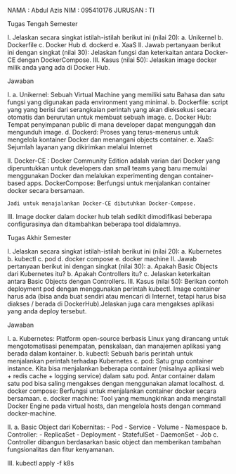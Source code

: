NAMA    : Abdul Azis
NIM     : 095410176
JURUSAN : TI

Tugas Tengah Semester

I. Jelaskan secara singkat istilah-istilah berikut ini (nilai 20):
    a. Unikernel
    b. Dockerfile
    c. Docker Hub
    d. dockerd
    e. XaaS
II. Jawab pertanyaan berikut ini dengan singkat (nilai 30):
    Jelaskan fungsi dan keterkaitan antara Docker-CE dengan DockerCompose.
III. Kasus (nilai 50):
    Jelaskan image docker milik anda yang ada di Docker Hub.

Jawaban

I.  a. Unikernel: Sebuah Virtual Machine yang memiliki satu Bahasa dan satu fungsi yang digunakan pada environment yang minimal.
    b. Dockerfile: script yang yang berisi dari serangkaian perintah yang akan dieksekusi secara otomatis dan berurutan untuk membuat sebuah image.
    c. Docker Hub: Tempat penyimpanan public di mana developer dapat mengunggah dan mengunduh image.
    d. Dockerd: Proses yang terus-menerus untuk mengelola kontainer Docker dan menangani objects container.
    e. XaaS: Sejumlah layanan yang dikirimkan melalui Internet

II. Docker-CE : Docker Community Edition adalah varian dari Docker yang diperuntukkan untuk developers dan small teams yang baru memulai menggunakan Docker dan melalukan experimenting dengan container-based apps. 
    DockerCompose: Berfungsi untuk menjalankan container docker secara bersamaan.

    Jadi untuk menajalankan Docker-CE dibutuhkan Docker-Compose.

III. Image docker dalam docker hub telah sedikit dimodifikasi beberapa configurasinya dan ditambahkan beberapa tool didalamnya. 


Tugas Akhir Semester

I. Jelaskan secara singkat istilah-istilah berikut ini (nilai 20):
    a. Kubernetes
    b. kubectl
    c. pod
    d. docker compose
    e. docker machine
II. Jawab pertanyaan berikut ini dengan singkat (nilai 30):
    a. Apakah Basic Objects dari Kubernetes itu?
    b. Apakah Controllers itu?
    c. Jelaskan keterkaitan antara Basic Objects dengan Controllers.
III. Kasus (nilai 50):
     Berikan contoh deployment pod dengan menggunakan perintah kubectl. Image container harus ada (bisa anda buat sendiri atau mencari di Internet, tetapi harus bisa diakses / berada di DockerHub).Jelaskan juga cara mengakses aplikasi yang anda deploy tersebut.

Jawaban

I.  a. Kubernetes: Platform open-source berbasis Linux yang dirancang untuk mengotomatisasi penempatan,                       penskalaan, dan manajemen aplikasi yang berada dalam kontainer.
    b. kubectl: Sebuah baris perintah untuk menjalankan perintah terhadap Kubernetes
    c. pod: Satu grup container instance. Kita bisa menjalankan beberapa container (misalnya aplikasi web          + redis cache + logging service) dalam satu pod. Antar container dalam satu pod bisa saling            mengakses dengan menggunakan alamat localhost.
    d. docker compose: Berfungsi untuk menjalankan container docker secara bersamaan.
    e. docker machine: Tool yang memungkinkan anda menginstall Docker Engine pada virtual hosts, dan                          mengelola hosts dengan command docker-machine.

II. a. Basic Object dari Kobernitas:
        - Pod
        - Service
        - Volume
        - Namespace
    b.  Controller:
        - ReplicaSet
        - Deployment
        - StatefulSet
        - DaemonSet
        - Job
    c. Controller dibangun berdasarkan basic object dan memberikan tambahan fungsionalitas dan fitur          kenyamanan. 

III. kubectl apply -f k8s
     
